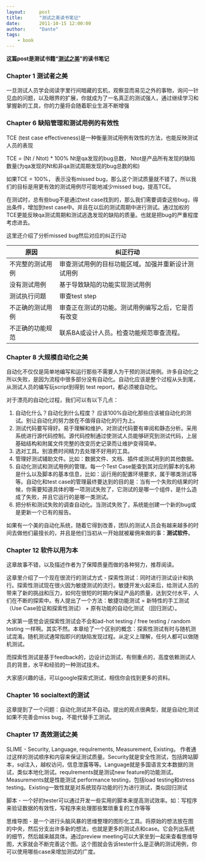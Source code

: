 ```yaml
---
layout:     post
title:      "测试之美读书笔记"
date:       2011-10-15 12:00:00
author:     "Dante"
tags:
    - book
---
```


**这篇post是测试书籍“[测试之美](https://item.jd.com/10255219.html)”的读书笔记**



### Chapter 1 测试者之美

一旦测试人员学会阅读字里行间暗藏的玄机，观察显而易见之外的事物，询问一针见血的问题，以及眼界的扩展，你就成为了一名真正的测试强人，通过继续学习和掌握新的工具，你的力量将会随着职业生涯不断增强

### Chapter 6 缺陷管理和测试用例的有效性

TCE (test case effectiveness)是一种衡量测试用例有效性的方法，也能反映测试人员的表现

TCE = (Nt / Ntot) * 100%
Nt是qa发现的bug总数， Ntot是产品所有发现的缺陷数量(为qa发现的Nt和非qa测试周期发现的bug总数的和)

如果TCE = 100%， 表示没有missed bug，那么这个测试质量就不错了。所以我们的目标是用更有效的测试用例尽可能地减少missed bug，提高TCE。

在测试时，总有些bug不是通过test case找到的，那么我们需要调查这些bug，得出条件，增加到test case中。并且在以后的测试周期中进行测试。通过加权的TCE更能反映qa测试周期和测试逃逸发现的缺陷的质量。也就是把bug的严重程度考虑进去。

这里还介绍了分析missed bug然后对应的纠正行动

原因 | 纠正行动
------------ | -------------
不完整的测试用例 | 审查测试用例的目标功能区域。加强并重新设计测试用例
没有测试用例 | 基于导致缺陷的功能实现测试用例
测试执行问题 | 审查test step
不正确的测试用例 | 审查正在测试的功能。测试用例编写之后，它是否有改变
不正确的功能规范 | 联系BA或设计人员。检查功能规范审查流程。


### Chapter 8 大规模自动化之美

自动化不仅仅是简单地编写和运行那些不需要人为干预的测试用例。许多自动化之所以失败，是因为流程中很多部分没有自动化。自动化应该是整个过程从头到尾，从测试人员的编写玩script到得到 test report，都必须被自动化。

对于漂亮的自动化过程，我们可以有以下几点：
1. 自动化什么？自动化到什么程度？ 应该100%自动化那些应该被自动化的测试。别让自动化的努力放在不值得自动化的行为上。
2. 测试代码要写得好。易于理解和维护。对测试代码要有审阅和静态分析。采用系统进行源代码控制。源代码控制通过使测试人员能够研究到测试代码，上层基础结构和附属文件完整的改变历史记录而让维护变得简单。
3. 选对工具。别浪费时间精力去处理不好用的工具。
4. 管理好测试辅助文件。比如：数据文件、文档、插件或测试用到的其他数据。
5. 自动化测试和测试用例的管理。每一个Test Case能查到其对应的脚本的名称是什么以及脚本的基本信息，比如：运行用的配置环境要求，属于哪类测试等等。自动化和test case的管理最终要达到的目的是：当有一个失败的结果的时候，你需要知道具体的哪一项测试失败了，它测试的是哪一个组件，是什么造成了失败，并且它运行的是哪一类测试。
6. 把分析和测试失败的调查自动化。当测试失败了，系统能创建一个新的bug或是更新一个已有的报告。

如果有一个美的自动化系统，随着它得到改善，团队的测试人员会有越来越多的时间去做他们最擅长的，并且是他们当初从一开始就被雇佣来做的事：**测试软件**。


### Chapter 12 软件以用为本

这章故事不错，以及描述作者为了保障质量而做的各种努力，推荐阅读。

这章里介绍了一个现在很流行的测试方式 - 探索性测试：同时进行测试设计和执行。探索性测试现在很火因为敏捷测试的流行。敏捷开发火起来后，给测试人员的带来了新的挑战和压力，如何在很短的时期内保证产品的质量，达到交付水平，人们在不断的探索中。有人提出了一个方法：敏捷功能测试 = 新特性的手工测试（Use Case验证和探索性测试） + 原有功能的自动化测试 （回归测试）。

大家第一感觉会说探索性测试会不会和ad-hot testing / free testing / random testing 一样啊。其实不然。本章给了一个区别的概念：探索性测试有时与随机测试混淆。随机测试通常指即兴的缺陷发现过程。从定义上理解，任何人都可以做随机测试。

而探索性测试是基于feedback的，边设计边测试，有侧重点的，高度依赖测试人员的背景，水平和经验的一种测试技术。

大家感兴趣的话，可以google探索式测试，相信你会找到更多的资料。

### Chapter 16 socialtext的测试

这章提到了一个问题：自动化测试并不自动。提出的观点很典型，就是自动化测试如果不完善会miss bug，不能代替手工测试。

### Chapter 17 高效测试之美

SLIME - Security, Language, requIrements, Measurement, Existing。 作者通过这样的测试顺序和内容来保证测试质量。Security就是安全性测试，包括跨站脚本，sql注入，越权访问，信息泄露等等。Language就是多国语言文本数据的测试，类似本地化测试。requIrements就是测试new feature的功能测试。Measurements就是性能测试 performance testing，包括load testing和stress testing。Existing一致性就是对系统现存功能的行为进行测试，类似回归测试

脚本 - 一个好的tester可以通过开发一些实用的脚本来提高测试效率。如：写程序来验证数据的有效性，写程序来处理那些繁琐重复的工作等等

思维导图 - 是一个进行头脑风暴的思维整理的图形化工具。将原始的想法放在图的中央，然后分支出许多新的想法，也就是更多的测试点和case。它会列出系统的细节，然后越来越具体。通过preview meeting可以大家坐到一起来查看思维导图，大家就会不断完善这个图。这个图就会告诉tester什么是正确的测试用例，你可以使用哪些case来增加测试的广度。